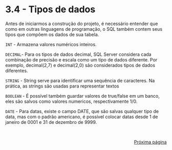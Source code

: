 # 3.4 - Tipos de dados

Antes de iniciarmos a construção do projeto, é necessário entender que como em outras linguagens de programação, o SQL também contem seus tipos que compõem os dados de sua tabela.

`INT` - Armazena valores numéricos inteiros. 

`DECIMAL`- Para os tipos de dados decimal, SQL Server considera cada combinação de precisão e escala como um tipo de dados diferente. Por exemplo, decimal(2,7) e decimal(2,0) são considerados tipos de dados diferentes.

`STRING` - String serve para identificar uma sequência de caracteres. Na prática, as strings são usadas para representar textos

`BOOLEAN` - É possível também guardar valores de true/false em um banco, eles são salvos como valores numericos, respectivamente 1/0.

`DATE` - Para datas, existe o campo DATE, que são salvas qualquer tipo de data, mas com o padrão americano, é possível colocar datas desde 1 de janeiro de 0001 e 31 de dezembro de 9999.

<br/>
<div style="text-align: right">

[Próxima página](/contents/4%20-%20Projeto/1-Projeto.md)

</div>